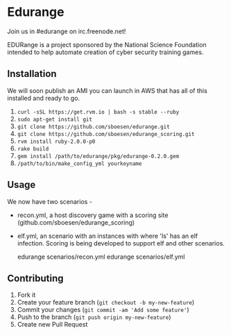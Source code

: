 # Edurange

Join us in #edurange on irc.freenode.net!


EDURange is a project sponsored by the National Science Foundation intended to help automate creation of cyber security training games.

## Installation

We will soon publish an AMI you can launch in AWS that has all of this installed and ready to go.

1. ```curl -sSL https://get.rvm.io | bash -s stable --ruby```
2. ```sudo apt-get install git```
3. ```git clone https://github.com/sboesen/edurange.git```
4. ```git clone https://github.com/sboesen/edurange_scoring.git```
5. ```rvm install ruby-2.0.0-p0```
6. ```rake build```
7. ```gem install /path/to/edurange/pkg/edurange-0.2.0.gem```
8. ```/path/to/bin/make_config_yml yourkeyname```

## Usage
    
We now have two scenarios - 
- recon.yml, a host discovery game with a scoring site (github.com/sboesen/edurange_scoring)
- elf.yml, an scenario with an instances with where 'ls' has an elf infection. Scoring is being developed to support elf and other scenarios.
    
    edurange scenarios/recon.yml
    edurange scenarios/elf.yml


## Contributing

1. Fork it
2. Create your feature branch (`git checkout -b my-new-feature`)
3. Commit your changes (`git commit -am 'Add some feature'`)
4. Push to the branch (`git push origin my-new-feature`)
5. Create new Pull Request
